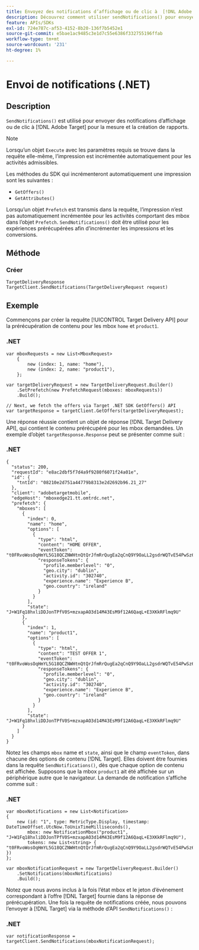 ```yaml
---
title: Envoyez des notifications d’affichage ou de clic à  [!DNL Adobe Target] à l’aide du SDK .NET
description: Découvrez comment utiliser sendNotifications() pour envoyer des notifications d’affichage ou de clic à  [!DNL Adobe Target] pour la mesure et la création de rapports.
feature: APIs/SDKs
exl-id: 724e787c-af53-4152-8b20-136f7b5452e1
source-git-commit: e5bae1ac9485c3e1d7c55e6386f332755196ffab
workflow-type: tm+mt
source-wordcount: '231'
ht-degree: 1%

---
```


# Envoi de notifications (.NET)

## Description

`SendNotifications()` est utilisé pour envoyer des notifications d’affichage ou de clic à [!DNL Adobe Target] pour la mesure et la création de rapports.

>[!NOTE]
>
>Lorsqu’un objet `Execute` avec les paramètres requis se trouve dans la requête elle-même, l’impression est incrémentée automatiquement pour les activités admissibles.

Les méthodes du SDK qui incrémenteront automatiquement une impression sont les suivantes :

* `GetOffers()`
* `GetAttributes()`

Lorsqu’un objet `Prefetch` est transmis dans la requête, l’impression n’est pas automatiquement incrémentée pour les activités comportant des mbox dans l’objet `Prefetch`. `SendNotifications()` doit être utilisé pour les expériences prérécupérées afin d’incrémenter les impressions et les conversions.

## Méthode

### Créer 

```dotnet {line-numbers="true"}
TargetDeliveryResponse TargetClient.SendNotifications(TargetDeliveryRequest request)
```

## Exemple

Commençons par créer la requête [!UICONTROL Target Delivery API] pour la prérécupération de contenu pour les mbox `home` et `product1`.

### \.NET

```dotnet {line-numbers="true"}
var mboxRequests = new List<MboxRequest>
    {
        new (index: 1, name: "home"),
        new (index: 2, name: "product1"),
    };

var targetDeliveryRequest = new TargetDeliveryRequest.Builder()
    .SetPrefetch(new PrefetchRequest(mboxes: mboxRequests))
    .Build();

// Next, we fetch the offers via Target .NET SDK GetOffers() API
var targetResponse = targetClient.GetOffers(targetDeliveryRequest);
```

Une réponse réussie contient un objet de réponse [!DNL Target Delivery API], qui contient le contenu prérécupéré pour les mbox demandées. Un exemple d’objet `targetResponse.Response` peut se présenter comme suit :

### \.NET

```dotnet {line-numbers="true"}
{
  "status": 200,
  "requestId": "e8ac2dbf5f7d4a9f9280f6071f24a01e",
  "id": {
    "tntId": "08210e2d751a44779b8313e2d2692b96.21_27"
  },
  "client": "adobetargetmobile",
  "edgeHost": "mboxedge21.tt.omtrdc.net",
  "prefetch": {
    "mboxes": [
      {
        "index": 0,
        "name": "home",
        "options": [
          {
            "type": "html",
            "content": "HOME OFFER",
            "eventToken": "t0FRvoWosOqHmYL5G18QCZNWHtnQtQrJfmRrQugEa2qCnQ9Y9OaLL2gsdrWQTvE54PwSz67rmXWmSnkXpSSS2Q==",
            "responseTokens": {
              "profile.memberlevel": "0",
              "geo.city": "dublin",
              "activity.id": "302740",
              "experience.name": "Experience B",
              "geo.country": "ireland"
            }
          }
        ],
        "state": "J+W1Fq18hxliDDJonTPfV0S+mzxapAO3d14M43EsM9f12A6QaqL+E3XKkRFlmq9U"
      },
      {
        "index": 1,
        "name": "product1",
        "options": [
          {
            "type": "html",
            "content": "TEST OFFER 1",
            "eventToken": "t0FRvoWosOqHmYL5G18QCZNWHtnQtQrJfmRrQugEa2qCnQ9Y9OaLL2gsdrWQTvE54PwSz67rmXWmSnkXpSSS2Q==",
            "responseTokens": {
              "profile.memberlevel": "0",
              "geo.city": "dublin",
              "activity.id": "302740",
              "experience.name": "Experience B",
              "geo.country": "ireland"
            }
          }
        ],
        "state": "J+W1Fq18hxliDDJonTPfV0S+mzxapAO3d14M43EsM9f12A6QaqL+E3XKkRFlmq9U"
      }
    ]
  }
}
```

Notez les champs `mbox` name et `state`, ainsi que le champ `eventToken`, dans chacune des options de contenu [!DNL Target]. Elles doivent être fournies dans la requête `SendNotifications()`, dès que chaque option de contenu est affichée. Supposons que la mbox `product1` ait été affichée sur un périphérique autre que le navigateur. La demande de notification s’affiche comme suit :

### \.NET

```dotnet {line-numbers="true"}
var mboxNotifications = new List<Notification>
{
    new (id: "1", type: MetricType.Display, timestamp: DateTimeOffset.UtcNow.ToUnixTimeMilliseconds(),
        mbox: new NotificationMbox("product1", "J+W1Fq18hxliDDJonTPfV0S+mzxapAO3d14M43EsM9f12A6QaqL+E3XKkRFlmq9U"),
        tokens: new List<string> { "t0FRvoWosOqHmYL5G18QCZNWHtnQtQrJfmRrQugEa2qCnQ9Y9OaLL2gsdrWQTvE54PwSz67rmXWmSnkXpSSS2Q==" })
}; 

var mboxNotificationRequest = new TargetDeliveryRequest.Builder()
    .SetNotifications(mboxNotifications)
    .Build();
```

Notez que nous avons inclus à la fois l’état mbox et le jeton d’événement correspondant à l’offre [!DNL Target] fournie dans la réponse de prérécupération. Une fois la requête de notifications créée, nous pouvons l’envoyer à [!DNL Target] via la méthode d’API `SendNotifications()` :

### \.NET

```dotnet {line-numbers="true"}
var notificationResponse = targetClient.SendNotifications(mboxNotificationRequest);
```
